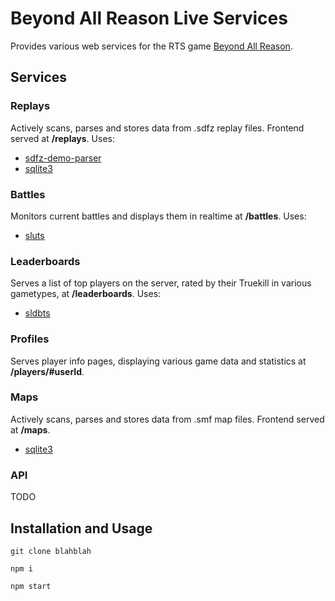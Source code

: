 # Beyond All Reason Live Services
Provides various web services for the RTS game [Beyond All Reason](TODO).

## Services

### Replays
Actively scans, parses and stores data from .sdfz replay files. Frontend served at **/replays**. Uses:

- [sdfz-demo-parser](TODO)
- [sqlite3](TODO)

### Battles
Monitors current battles and displays them in realtime at **/battles**. Uses:

- [sluts](TODO)

### Leaderboards
Serves a list of top players on the server, rated by their Truekill in various gametypes, at **/leaderboards**. Uses:

- [sldbts](TODO)

### Profiles
Serves player info pages, displaying various game data and statistics at **/players/#userId**.

### Maps
Actively scans, parses and stores data from .smf map files. Frontend served at **/maps**.

- [sqlite3](TODO)

### API
TODO

## Installation and Usage
`git clone blahblah`

`npm i`

`npm start`